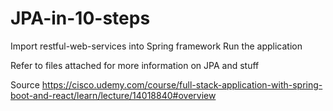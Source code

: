 # JPA-in-10-steps
Import restful-web-services into Spring framework
Run the application

Refer to files attached for more information on JPA and stuff

Source 
https://cisco.udemy.com/course/full-stack-application-with-spring-boot-and-react/learn/lecture/14018840#overview
